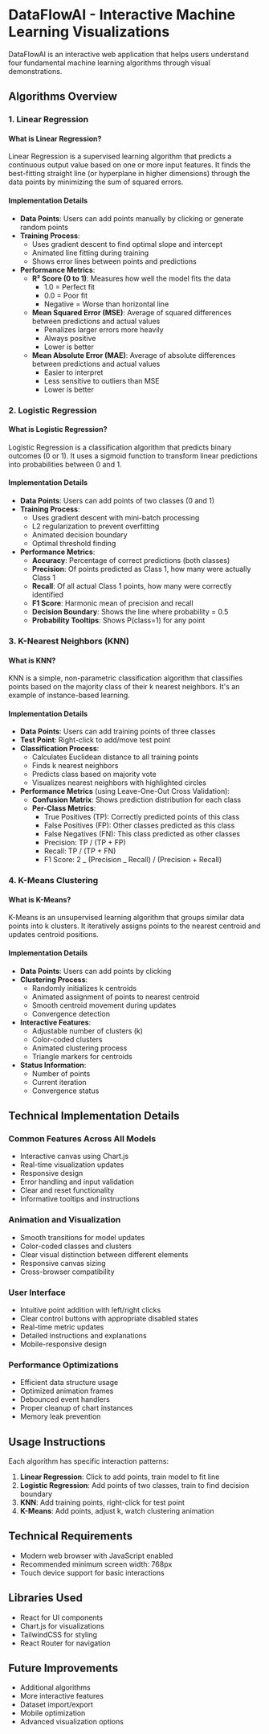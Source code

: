 # DataFlowAI - Interactive Machine Learning Visualizations

DataFlowAI is an interactive web application that helps users understand four fundamental machine learning algorithms through visual demonstrations.

## Algorithms Overview

### 1. Linear Regression

#### What is Linear Regression?

Linear Regression is a supervised learning algorithm that predicts a continuous output value based on one or more input features. It finds the best-fitting straight line (or hyperplane in higher dimensions) through the data points by minimizing the sum of squared errors.

#### Implementation Details

-   **Data Points**: Users can add points manually by clicking or generate random points
-   **Training Process**:
    -   Uses gradient descent to find optimal slope and intercept
    -   Animated line fitting during training
    -   Shows error lines between points and predictions
-   **Performance Metrics**:
    -   **R² Score (0 to 1)**: Measures how well the model fits the data
        -   1.0 = Perfect fit
        -   0.0 = Poor fit
        -   Negative = Worse than horizontal line
    -   **Mean Squared Error (MSE)**: Average of squared differences between predictions and actual values
        -   Penalizes larger errors more heavily
        -   Always positive
        -   Lower is better
    -   **Mean Absolute Error (MAE)**: Average of absolute differences between predictions and actual values
        -   Easier to interpret
        -   Less sensitive to outliers than MSE
        -   Lower is better

### 2. Logistic Regression

#### What is Logistic Regression?

Logistic Regression is a classification algorithm that predicts binary outcomes (0 or 1). It uses a sigmoid function to transform linear predictions into probabilities between 0 and 1.

#### Implementation Details

-   **Data Points**: Users can add points of two classes (0 and 1)
-   **Training Process**:
    -   Uses gradient descent with mini-batch processing
    -   L2 regularization to prevent overfitting
    -   Animated decision boundary
    -   Optimal threshold finding
-   **Performance Metrics**:
    -   **Accuracy**: Percentage of correct predictions (both classes)
    -   **Precision**: Of points predicted as Class 1, how many were actually Class 1
    -   **Recall**: Of all actual Class 1 points, how many were correctly identified
    -   **F1 Score**: Harmonic mean of precision and recall
    -   **Decision Boundary**: Shows the line where probability = 0.5
    -   **Probability Tooltips**: Shows P(class=1) for any point

### 3. K-Nearest Neighbors (KNN)

#### What is KNN?

KNN is a simple, non-parametric classification algorithm that classifies points based on the majority class of their k nearest neighbors. It's an example of instance-based learning.

#### Implementation Details

-   **Data Points**: Users can add training points of three classes
-   **Test Point**: Right-click to add/move test point
-   **Classification Process**:
    -   Calculates Euclidean distance to all training points
    -   Finds k nearest neighbors
    -   Predicts class based on majority vote
    -   Visualizes nearest neighbors with highlighted circles
-   **Performance Metrics** (using Leave-One-Out Cross Validation):
    -   **Confusion Matrix**: Shows prediction distribution for each class
    -   **Per-Class Metrics**:
        -   True Positives (TP): Correctly predicted points of this class
        -   False Positives (FP): Other classes predicted as this class
        -   False Negatives (FN): This class predicted as other classes
        -   Precision: TP / (TP + FP)
        -   Recall: TP / (TP + FN)
        -   F1 Score: 2 _ (Precision _ Recall) / (Precision + Recall)

### 4. K-Means Clustering

#### What is K-Means?

K-Means is an unsupervised learning algorithm that groups similar data points into k clusters. It iteratively assigns points to the nearest centroid and updates centroid positions.

#### Implementation Details

-   **Data Points**: Users can add points by clicking
-   **Clustering Process**:
    -   Randomly initializes k centroids
    -   Animated assignment of points to nearest centroid
    -   Smooth centroid movement during updates
    -   Convergence detection
-   **Interactive Features**:
    -   Adjustable number of clusters (k)
    -   Color-coded clusters
    -   Animated clustering process
    -   Triangle markers for centroids
-   **Status Information**:
    -   Number of points
    -   Current iteration
    -   Convergence status

## Technical Implementation Details

### Common Features Across All Models

-   Interactive canvas using Chart.js
-   Real-time visualization updates
-   Responsive design
-   Error handling and input validation
-   Clear and reset functionality
-   Informative tooltips and instructions

### Animation and Visualization

-   Smooth transitions for model updates
-   Color-coded classes and clusters
-   Clear visual distinction between different elements
-   Responsive canvas sizing
-   Cross-browser compatibility

### User Interface

-   Intuitive point addition with left/right clicks
-   Clear control buttons with appropriate disabled states
-   Real-time metric updates
-   Detailed instructions and explanations
-   Mobile-responsive design

### Performance Optimizations

-   Efficient data structure usage
-   Optimized animation frames
-   Debounced event handlers
-   Proper cleanup of chart instances
-   Memory leak prevention

## Usage Instructions

Each algorithm has specific interaction patterns:

1. **Linear Regression**: Click to add points, train model to fit line
2. **Logistic Regression**: Add points of two classes, train to find decision boundary
3. **KNN**: Add training points, right-click for test point
4. **K-Means**: Add points, adjust k, watch clustering animation

## Technical Requirements

-   Modern web browser with JavaScript enabled
-   Recommended minimum screen width: 768px
-   Touch device support for basic interactions

## Libraries Used

-   React for UI components
-   Chart.js for visualizations
-   TailwindCSS for styling
-   React Router for navigation

## Future Improvements

-   Additional algorithms
-   More interactive features
-   Dataset import/export
-   Mobile optimization
-   Advanced visualization options
